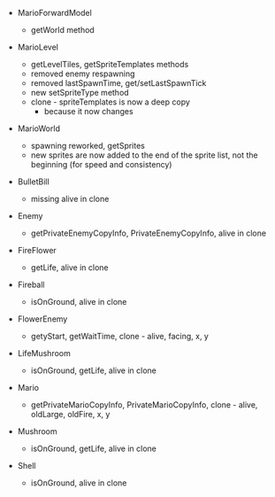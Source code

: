- MarioForwardModel
	- getWorld method

- MarioLevel
	- getLevelTiles, getSpriteTemplates methods	
	- removed enemy respawning
	- removed lastSpawnTime, get/setLastSpawnTick
	- new setSpriteType method
	- clone - spriteTemplates is now a deep copy
		- because it now changes
	
- MarioWorld
	- spawning reworked, getSprites
	- new sprites are now added to the end of the sprite list, not the beginning (for speed and consistency)
	
- BulletBill
	- missing alive in clone

- Enemy
	- getPrivateEnemyCopyInfo, PrivateEnemyCopyInfo, alive in clone

- FireFlower
	- getLife, alive in clone

- Fireball
	- isOnGround, alive in clone

- FlowerEnemy
	- getyStart, getWaitTime, clone - alive, facing, x, y

- LifeMushroom
	- isOnGround, getLife, alive in clone

- Mario
	- getPrivateMarioCopyInfo, PrivateMarioCopyInfo, clone - alive, oldLarge, oldFire, x, y

- Mushroom
	- isOnGround, getLife, alive in clone

- Shell
	- isOnGround, alive in clone